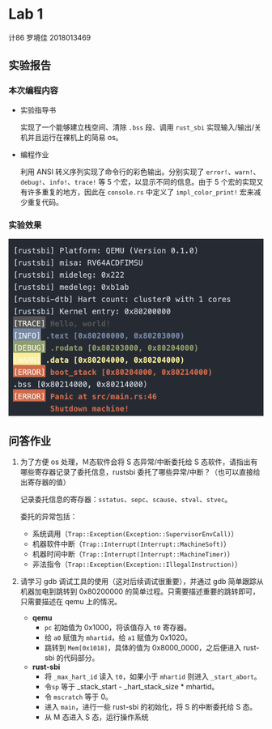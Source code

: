 # Lab 1

计86 罗境佳 2018013469



## 实验报告

### 本次编程内容

-   实验指导书

    实现了一个能够建立栈空间、清除 `.bss` 段、调用 `rust_sbi` 实现输入/输出/关机并且运行在裸机上的简易 os。

-   编程作业

    利用 ANSI 转义序列实现了命令行的彩色输出。分别实现了 `error!`、`warn!`、`debug!`、`info!`、`trace!` 等 5 个宏，以显示不同的信息。由于 5 个宏的实现又有许多重复的地方，因此在 `console.rs` 中定义了 `impl_color_print!` 宏来减少重复代码。

### 实验效果

![color_console](./images/color_console.png)



## 问答作业

1.  为了方便 os 处理，Ｍ态软件会将 S 态异常/中断委托给 S 态软件，请指出有哪些寄存器记录了委托信息，rustsbi 委托了哪些异常/中断？（也可以直接给出寄存器的值）

    记录委托信息的寄存器：`sstatus`、`sepc`、`scause`、`stval`、`stvec`。

    委托的异常包括：

    -   系统调用（`Trap::Exception(Exception::SupervisorEnvCall)`）
    -   机器软件中断（`Trap::Interrupt(Interrupt::MachineSoft)`）
    -   机器时间中断（`Trap::Interrupt(Interrupt::MachineTimer)`）
    -   非法指令（`Trap::Exception(Exception::IllegalInstruction)`）

2.  请学习 gdb 调试工具的使用（这对后续调试很重要），并通过 gdb 简单跟踪从机器加电到跳转到 0x80200000 的简单过程。只需要描述重要的跳转即可，只需要描述在 qemu 上的情况。

    -   **qemu**
        -   `pc` 初始值为 0x1000，将该值存入 `t0` 寄存器。
        -   给 `a0` 赋值为 `mhartid`，给 `a1` 赋值为 0x1020。
        -   跳转到 `Mem[0x1018]`，具体的值为 0x8000_0000，之后便进入 rust-sbi 的代码部分。
    -   **rust-sbi**
        -   将 `_max_hart_id` 读入 `t0`，如果小于 `mhartid` 则进入 `_start_abort`。
        -   令`sp` 等于 _stack\_start - _hart_stack_size * mhartid。
        -   令 `mscratch` 等于 0。
        -   进入 `main`，进行一些 rust-sbi 的初始化，将 S 的中断委托给 S 态。
        -   从 M 态进入 S 态，运行操作系统


